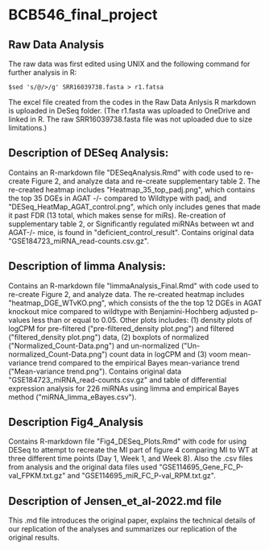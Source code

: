 # BCB546_final_project

## Raw Data Analysis
The raw data was first edited using UNIX and the following command for further analysis in R:

```
$sed 's/@/>/g' SRR16039738.fasta > r1.fatsa 
```

The excel file created from the codes in the Raw Data Anlysis R markdown is uploaded in DeSeq folder. (The r1.fasta was uploaded to OneDrive and linked in R. The raw SRR16039738.fasta file was not uploaded due to size limitations.)

## Description of DESeq Analysis: 
Contains an R-markdown file "DESeqAnalysis.Rmd" with code used to re-create Figure 2, and analyze data and re-create supplementary table 2. The re-created heatmap includes "Heatmap_35_top_padj.png", which contains the top 35 DGEs in AGAT -/- compared to Wildtype with padj, and "DESeq_HeatMap_AGAT_control.png", which only includes genes that made it past FDR (13 total, which makes sense for miRs). Re-creation of supplementary table 2, or Significantly regulated miRNAs between wt and AGAT-/- mice, is found in "deficient_control_result". Contains original data "GSE184723_miRNA_read-counts.csv.gz". 

## Description of limma Analysis:
Contains an R-markdown file "limmaAnalysis_Final.Rmd" with code used to re-create Figure 2, and analyze data. The re-created heatmap includes "heatmap_DGE_WTvKO.png", which consists of the the top 12 DGEs in AGAT knockout mice compared to wildtype with Benjamini-Hochberg adjusted p-values less than or equal to 0.05. Other plots includes: (1) density plots of logCPM for pre-filtered ("pre-filtered_density plot.png") and filtered ("filtered_density plot.png") data, (2) boxplots of normalized ("Normalized_Count-Data.png") and un-normalized ("Un-normalized_Count-Data.png") count data in logCPM and (3) voom mean-variance trend compared to the empirical Bayes mean-variance trend ("Mean-variance trend.png"). Contains original data "GSE184723_miRNA_read-counts.csv.gz" and table of differential expression analysis for 226 miRNAs using limma and empirical Bayes method ("miRNA_limma_eBayes.csv").

## Description Fig4_Analysis
Contains R-markdown file "Fig4_DESeq_Plots.Rmd" with code for using DESeq to attempt to recreate the MI part of figure 4 comparing MI to WT at three different time points (Day 1, Week 1, and Week 8). Also the .csv files from analysis and the original data files used "GSE114695_Gene_FC_P-val_FPKM.txt.gz" and "GSE114695_miR_FC_P-val_RPM.txt.gz".

## Description of Jensen_et_al-2022.md file
This .md file introduces the original paper, explains the technical details of our replication of the analyses and summarizes our replication of the original results.

